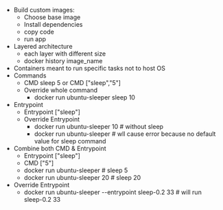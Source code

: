 - Build custom images:
  - Choose base image
  - Install dependencies
  - copy code
  - run app
- Layered architecture 
  - each layer with different size
  - docker history image_name
- Containers meant to run specific tasks not to host OS
- Commands
  - CMD sleep 5 or CMD ["sleep","5"]
  - Override whole command
    - docker run ubuntu-sleeper sleep 10
- Entrypoint
  - Entrypoint ["sleep"]
  - Override Entrypoint
    - docker run ubuntu-sleeper 10 # without sleep
    - docker run ubuntu-sleeper  # wll cause error because no default value for sleep command
- Combine both CMD & Entrypoint
  - Entrypoint ["sleep"] 
  - CMD  ["5"]
  - docker run ubuntu-sleeper # sleep 5
  - docker run ubuntu-sleeper 20 # sleep 20
- Override Entrypoint
  - docker run ubuntu-sleeper --entrypoint sleep-0.2  33 # will run sleep-0.2 33